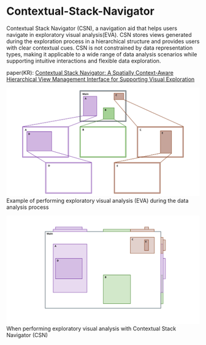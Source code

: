 # Contextual-Stack-Navigator
Contextual Stack Navigator (CSN), a navigation aid that helps users navigate in exploratory visual analysis(EVA). CSN stores views generated during the exploration process in a hierarchical structure and provides users with clear contextual cues. CSN is not constrained by data representation types, making it applicable to a wide range of data analysis scenarios while supporting intuitive interactions and flexible data exploration.

paper(KR): [Contextual Stack Navigator: A Spatially Context-Aware Hierarchical View Management Interface for Supporting Visual Exploration](url)

![Exploratory Analysis](CSN_Figure1.svg)
Example of performing exploratory visual analysis (EVA) during the data analysis process

![Exploratory Analysis on Contextual Stack Navigator](CSN_Figure2.svg)
When performing exploratory visual analysis with Contextual Stack Navigator (CSN)
